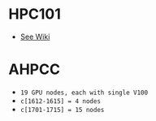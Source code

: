 # HPC101
- [See Wiki](https://github.com/mahayat/HPC101/wiki/HPC101-::-AHPCC)

# AHPCC
- `19 GPU nodes, each with single V100` 
- `c[1612-1615] = 4 nodes`
- `c[1701-1715] = 15 nodes`
